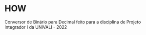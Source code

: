 # HOW
Conversor de Binário para Decimal feito para a disciplina de Projeto Integrador I da UNIVALI - 2022
